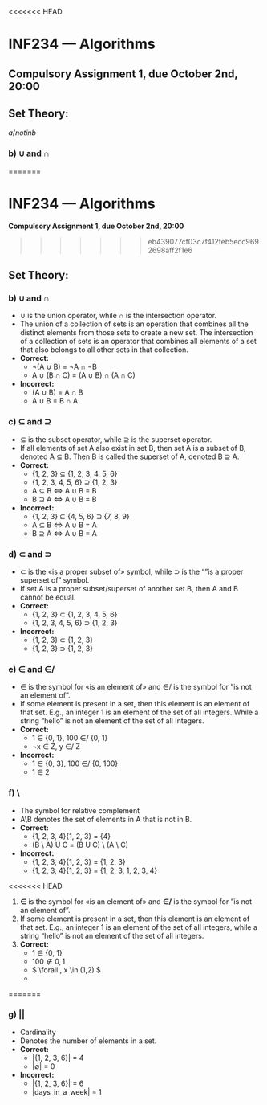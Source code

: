 <<<<<<< HEAD
# INF234 — Algorithms 
## Compulsory Assignment 1, due October 2nd, 20:00
## Set Theory:
 
 $a /notin b$ 
### b) ∪ and ∩
=======
# INF234 — Algorithms
**Compulsory Assignment 1, due October 2nd, 20:00**
>>>>>>> eb439077cf03c7f412feb5ecc9692698aff2f1e6

## Set Theory:

### b) ∪ and ∩
- ∪ is the union operator, while ∩ is the intersection operator.
- The union of a collection of sets is an operation that combines all the distinct elements from those sets to create a new set. The intersection of a collection of sets is an operator that combines all elements of a set that also belongs to all other sets in that collection.
- **Correct:**
    - ¬(A ∪ B) = ¬A ∩ ¬B
    - A ∪ (B ∩ C) = (A ∪ B) ∩ (A ∩ C)
- **Incorrect:**
    - (A ∪ B) = A ∩ B
    - A ∪ B = B ∩ A

### c) ⊆ and ⊇
- ⊆ is the subset operator, while ⊇ is the superset operator.
- If all elements of set A also exist in set B, then set A is a subset of B, denoted A ⊆ B. Then B is called the superset of A, denoted B ⊇ A.
- **Correct:**
    - {1, 2, 3} ⊆ {1, 2, 3, 4, 5, 6}
    - {1, 2, 3, 4, 5, 6} ⊇ {1, 2, 3}
    - A ⊆ B ⇔ A ∪ B = B
    - B ⊇ A ⇔ A ∪ B = B
- **Incorrect:**
    - {1, 2, 3} ⊆ {4, 5, 6} ⊇ {7, 8, 9}
    - A ⊆ B ⇔ A ∪ B = A
    - B ⊇ A ⇔ A ∪ B = A

### d) ⊂ and ⊃
- ⊂ is the «is a proper subset of» symbol, while ⊃ is the “”is a proper superset of” symbol.
- If set A is a proper subset/superset of another set B, then A and B cannot be equal.
- **Correct:**
    - {1, 2, 3} ⊂ {1, 2, 3, 4, 5, 6}
    - {1, 2, 3, 4, 5, 6} ⊃ {1, 2, 3}
- **Incorrect:**
    - {1, 2, 3} ⊂ {1, 2, 3}
    - {1, 2, 3} ⊃ {1, 2, 3}

### e) ∈ and ∈/
- ∈ is the symbol for «is an element of» and ∈/ is the symbol for ”is not an element of”.
- If some element is present in a set, then this element is an element of that set. E.g., an integer 1 is an element of the set of all integers. While a string “hello” is not an element of the set of all Integers.
- **Correct:**
    - 1 ∈ {0, 1}, 100 ∈/ {0, 1}
    - ¬x ∈ Z, y ∈/ Z
- **Incorrect:**
    - 1 ∈ {0, 3}, 100 ∈/ {0, 100}
    - 1 ∈ 2

### f) \
- The symbol for relative complement
- A\B denotes the set of elements in A that is not in B.
- **Correct:**
    - {1, 2, 3, 4}\{1, 2, 3} = {4}
    - (B \ A) U C = (B U C) \ (A \ C)
- **Incorrect:**
    - {1, 2, 3, 4}\{1, 2, 3} = {1, 2, 3}
    - {1, 2, 3, 4}\{1, 2, 3} = {1, 2, 3, 1, 2, 3, 4}

<<<<<<< HEAD
1. **∈** is the symbol for «is an element of» and **∈/** is the symbol for ”is not an element of”.
2. If some element is present in a set, then this element is an element of that set. E.g., an integer 1 is an element of the set of all integers, while a string “hello” is not an element of the set of all integers.
3. **Correct:**
   - 1 $\in$ {0, 1}
   - $100 \notin {0, 1}$
   - $ \forall \, x \in (1,2) $
   - 
=======
### g) ||
- Cardinality
- Denotes the number of elements in a set.
- **Correct:**
    - |{1, 2, 3, 6}| = 4
    - |∅| = 0
- **Incorrect:**
    - |{1, 2, 3, 6}| = 6
    - |days_in_a_week| = 1
